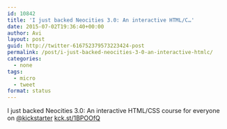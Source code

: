 ```yaml
---
id: 10842
title: 'I just backed Neocities 3.0: An interactive HTML/C…'
date: 2015-07-02T19:36:40+00:00
author: Avi
layout: post
guid: http://twitter-616752379573223424-post
permalink: /post/i-just-backed-neocities-3-0-an-interactive-htmlc/
categories:
  - none
tags:
  - micro
  - tweet
format: status
---
```

I just backed Neocities 3.0: An interactive HTML/CSS course for everyone on [@kickstarter](http://twitter.com/kickstarter) [kck.st/1BPOOfQ](http://kck.st/1BPOOfQ)